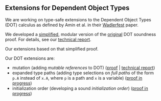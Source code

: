 Extensions for Dependent Object Types
-------------------------------------

We are working on type-safe extensions to the Dependent Object Types (DOT) calculus as defined by Amin et al. in their [Wadlerfest](http://infoscience.epfl.ch/record/215280/files/paper_1.pdf) paper.

We developed a [simplified](https://github.com/amaurremi/dot-calculus/tree/master/src/simple-proof), modular version of the [original](https://github.com/samuelgruetter/dot-calculus) DOT soundness proof. For details, see our [technical report](https://arxiv.org/abs/1706.03814).

Our extensions based on that simplified proof.

Our DOT extensions are:
- mutation (adding _mutable references_ to DOT)
  ([proof](https://github.com/amaurremi/dot-calculus/tree/master/src/mutation) | [technical report](https://arxiv.org/abs/1611.07610))
- expanded type paths (adding type selections on _full paths_ of the form `p.A` instead of `x.A`, where `p` is a path and `x` is a variable)
  ([proof in progress](https://github.com/amaurremi/dot-calculus/tree/master/src/paths))
- initialization order (developing a sound _initialization order_)
  ([proof in progress](https://github.com/amaurremi/dot-calculus/tree/master/src/initialization))
